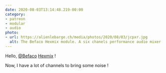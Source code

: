 ```yaml
---
date: 2020-08-03T13:14:48.219-00:00
category:
- patreon
- modular
- audio
photo:
- url: https://alienlebarge.ch/media/photos/2020/08/03/jcpxr.jpg
  alt: The Befaco Hexmix module. A six chanels performance audio mixer.
---
```

Hello, [@Befaco](https://www.twitter.com/Befaco) [Hexmix](https://www.befaco.org/hexmix/ "Hexmix product page on Befaco’s website") !

Now, I have a lot of channels to bring some noise !
